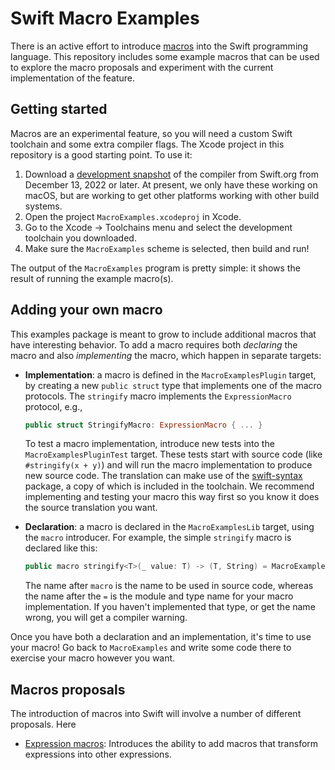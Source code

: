 # Swift Macro Examples



There is an active effort to introduce [macros](https://forums.swift.org/t/a-possible-vision-for-macros-in-swift/60900) into the Swift programming language. This repository includes some example macros that can be used to explore the macro proposals and experiment with the current implementation of the feature. 

## Getting started

Macros are an experimental feature, so you will need a custom Swift toolchain and some extra compiler flags. The Xcode project in this repository is a good starting point. To use it:

1. Download a [development snapshot](https://www.swift.org/download/#snapshots) of the compiler from Swift.org from December 13, 2022 or later. At present, we only have these working on macOS, but are working to get other platforms working with other build systems.
2. Open the project `MacroExamples.xcodeproj` in Xcode.
3. Go to the Xcode -> Toolchains menu and select the development toolchain you downloaded.
4. Make sure the `MacroExamples` scheme is selected, then build and run!

The output of the `MacroExamples` program is pretty simple: it shows the result of running the example macro(s).

## Adding your own macro

This examples package is meant to grow to include additional macros that have interesting behavior. To add a macro requires both *declaring* the macro and also *implementing* the macro, which happen in separate targets:

* **Implementation**: a macro is defined in the `MacroExamplesPlugin` target, by creating a new `public struct` type that implements one of the macro protocols. The `stringify` macro implements the `ExpressionMacro` protocol, e.g.,

  ```swift
  public struct StringifyMacro: ExpressionMacro { ... }
  ```

  To test a macro implementation, introduce new tests into the `MacroExamplesPluginTest` target. These tests start with source code (like `#stringify(x + y)`) and will run the macro implementation to produce new source code. The translation can make use of the [swift-syntax](https://github.com/apple/swift-syntax) package, a copy of which is included in the toolchain. We recommend implementing and testing your macro this way first so you know it does the source translation you want.

* **Declaration**: a macro is declared in the `MacroExamplesLib` target, using the `macro` introducer. For example, the simple `stringify` macro is declared like this:

  ```swift
  public macro stringify<T>(_ value: T) -> (T, String) = MacroExamplesPlugin.StringifyMacro
  ```

  The name after `macro` is the name to be used in source code, whereas the name after the `=` is the module and type name for your macro implementation. If you haven't implemented that type, or get the name wrong, you will get a compiler warning.

Once you have both a declaration and an implementation, it's time to use your macro! Go back to `MacroExamples` and write some code there to exercise your macro however you want.

## Macros proposals

The introduction of macros into Swift will involve a number of different proposals. Here 

* [Expression macros](https://forums.swift.org/t/pitch-2-expression-macros/61861): Introduces the ability to add macros that transform expressions into other expressions.

## 